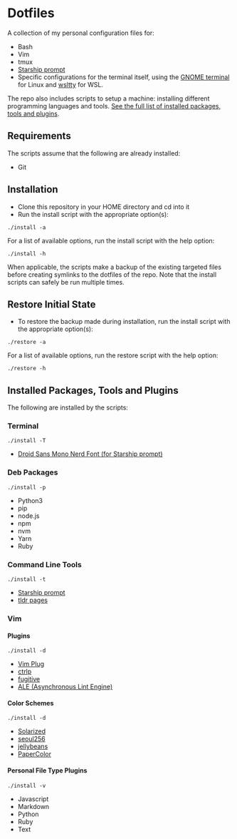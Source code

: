 # Dotfiles 

A collection of my personal configuration files for: 
- Bash 
- Vim
- tmux
- [Starship prompt](https://starship.rs/)
- Specific configurations for the terminal itself, using the 
[GNOME terminal](https://help.gnome.org/users/gnome-terminal/stable/) for Linux
and [wsltty](https://github.com/mintty/wsltty) for WSL.

The repo also includes scripts to setup a machine: installing different
programming languages and tools. 
[See the full list of installed packages, tools and plugins](#installed-packages-tools-and-plugins).

## Requirements

The scripts assume that the following are already installed:
- Git

## Installation

- Clone this repository in your HOME directory and cd into it
- Run the install script with the appropriate option(s):
```
./install -a
```
For a list of available options, run the install script with the help option:
```
./install -h
```
When applicable, the scripts make a backup of the existing targeted files 
before creating symlinks to the dotfiles of the repo.
Note that the install scripts can safely be run multiple times.

## Restore Initial State

- To restore the backup made during installation, run the install script with 
the appropriate option(s):
```
./restore -a
```
For a list of available options, run the restore script with the help option:
```
./restore -h
```

## Installed Packages, Tools and Plugins

The following are installed by the scripts:

### Terminal
```
./install -T
```

- [Droid Sans Mono Nerd Font (for Starship prompt)](https://github.com/ryanoasis/nerd-fonts)

### Deb Packages
```
./install -p
```

- Python3
- pip
- node.js
- npm
- nvm
- Yarn
- Ruby

### Command Line Tools
```
./install -t
```

- [Starship prompt](https://starship.rs/)
- [tldr pages](https://tldr.sh/)


### Vim

#### Plugins
```
./install -d
```

- [Vim Plug](https://github.com/junegunn/vim-plug)
- [ctrlp](https://github.com/kien/ctrlp.vim)
- [fugitive](https://github.com/tpope/vim-fugitive)
- [ALE (Asynchronous Lint Engine)](https://github.com/dense-analysis/ale)

#### Color Schemes
```
./install -d
```

- [Solarized](https://github.com/altercation/vim-colors-solarized)
- [seoul256](https://github.com/junegunn/seoul256.vim)
- [jellybeans](https://github.com/nanotech/jellybeans.vim)
- [PaperColor](https://github.com/NLKNguyen/papercolor-theme)

#### Personal File Type Plugins
```
./install -v
```

- Javascript
- Markdown
- Python
- Ruby
- Text

